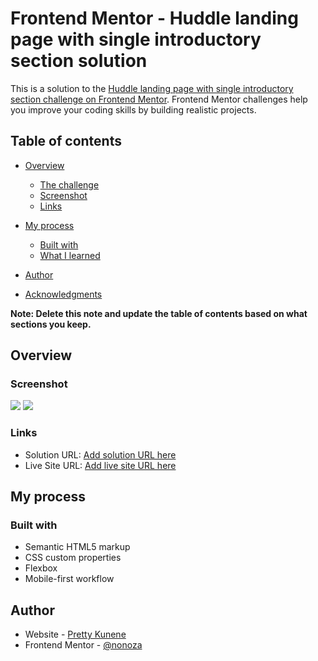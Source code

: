 # Frontend Mentor - Huddle landing page with single introductory section solution

This is a solution to the [Huddle landing page with single introductory section challenge on Frontend Mentor](https://www.frontendmentor.io/challenges/huddle-landing-page-with-a-single-introductory-section-B_2Wvxgi0). Frontend Mentor challenges help you improve your coding skills by building realistic projects. 

## Table of contents

- [Overview](#overview)
  - [The challenge](#the-challenge)
  - [Screenshot](#screenshot)
  - [Links](#links)
- [My process](#my-process)
  - [Built with](#built-with)
  - [What I learned](#what-i-learned)
 
- [Author](#author)
- [Acknowledgments](#acknowledgments)

**Note: Delete this note and update the table of contents based on what sections you keep.**

## Overview



### Screenshot

![](.images/desktop.PNG)
![](.images/mobile.PNG)



### Links

- Solution URL: [Add solution URL here](https://github.com/nonoza/frontendmentor/tree/main/huddle-landing-page-with-single-introductory-section-master)
- Live Site URL: [Add live site URL here](https://nonoza.github.io/frontendmentor/huddle-landing-page-with-single-introductory-section-master/)

## My process

### Built with

- Semantic HTML5 markup
- CSS custom properties
- Flexbox
- Mobile-first workflow




## Author

- Website - [Pretty Kunene](https://www.your-site.com)
- Frontend Mentor - [@nonoza](https://www.frontendmentor.io/profile/nonoza)

